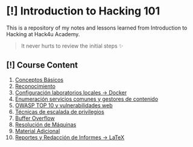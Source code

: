 # [!] Introduction to Hacking 101
This is a repository of my notes and lessons learned from Introduction to Hacking at Hack4u Academy.
> It never hurts to review the initial steps ✨

## [!] Course Content 
1. [Conceptos Básicos](./Conceptos_Basicos/)
2. [Reconocimiento](./Reconocimiento/)
3. [Configuración laboratorios locales -> Docker]()
4. [Enumeración servicios comunes y gestores de contenido]()
5. [OWASP TOP 10 y vulnerabilidades web]()
6. [Técnicas de escalada de privilegios]()
7. [Buffer Overflow]()
8. [Resolución de Máquinas]()
9. [Material Adicional]()
10. [Reportes y Redacción de Informes -> LaTeX]()